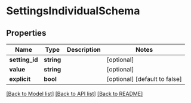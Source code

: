 # SettingsIndividualSchema

## Properties
Name | Type | Description | Notes
------------ | ------------- | ------------- | -------------
**setting_id** | **string** |  | [optional] 
**value** | **string** |  | [optional] 
**explicit** | **bool** |  | [optional] [default to false]

[[Back to Model list]](../README.md#documentation-for-models) [[Back to API list]](../README.md#documentation-for-api-endpoints) [[Back to README]](../README.md)


